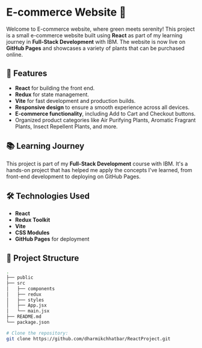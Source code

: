 # E-commerce Website 🌱

Welcome to E-commerce website, where green meets serenity! This project is a small e-commerce website built using **React** as part of my learning journey in **Full-Stack Development** with IBM. The website is now live on **GitHub Pages** and showcases a variety of plants that can be purchased online.

## 🌟 Features

- **React** for building the front end.
- **Redux** for state management.
- **Vite** for fast development and production builds.
- **Responsive design** to ensure a smooth experience across all devices.
- **E-commerce functionality**, including Add to Cart and Checkout buttons.
- Organized product categories like Air Purifying Plants, Aromatic Fragrant Plants, Insect Repellent Plants, and more.

## 📚 Learning Journey

This project is part of my **Full-Stack Development** course with IBM. It's a hands-on project that has helped me apply the concepts I've learned, from front-end development to deploying on GitHub Pages.

## 🛠️ Technologies Used

- **React**
- **Redux Toolkit**
- **Vite**
- **CSS Modules**
- **GitHub Pages** for deployment

## 📂 Project Structure

```bash
.
├── public
├── src
│   ├── components
│   ├── redux
│   ├── styles
│   ├── App.jsx
│   └── main.jsx
├── README.md
└── package.json

# Clone the repository:
git clone https://github.com/dharmikchhatbar/ReactProject.git
